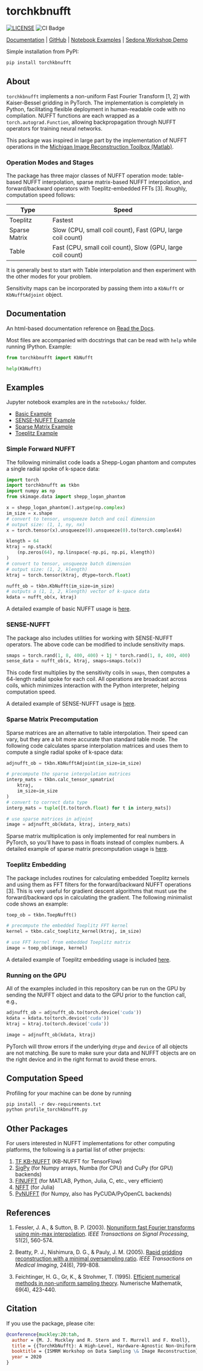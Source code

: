 # torchkbnufft

[![LICENSE](https://img.shields.io/badge/license-MIT-blue.svg)](LICENSE)
![CI Badge](https://github.com/mmuckley/torchkbnufft/workflows/Build%20and%20test/badge.svg?branch=master)

[Documentation](https://torchkbnufft.readthedocs.io) | [GitHub](https://github.com/mmuckley/torchkbnufft) | [Notebook Examples](notebooks) | [Sedona Workshop Demo](https://github.com/mmuckley/torchkbnufft_demo)

Simple installation from PyPI:

```bash
pip install torchkbnufft
```

## About

`torchkbnufft` implements a non-uniform Fast Fourier Transform [1, 2] with
Kaiser-Bessel gridding in PyTorch. The implementation is completely in Python,
facilitating flexible deployment in human-readable code with no compilation.
NUFFT functions are each wrapped as a ```torch.autograd.Function```, allowing
backpropagation through NUFFT operators for training neural networks.

This package was inspired in large part by the implementation of NUFFT
operations in the
[Michigan Image Reconstruction Toolbox (Matlab)](https://github.com/JeffFessler/mirt).

### Operation Modes and Stages

The package has three major classes of NUFFT operation mode: table-based NUFFT
interpolation, sparse matrix-based NUFFT interpolation, and forward/backward
operators with Toeplitz-embedded FFTs [3]. Roughly, computation speed follows:

| Type          | Speed                                                      |
| ------------- | ---------------------------------------------------------- |
| Toeplitz      | Fastest                                                    |
| Sparse Matrix | Slow (CPU, small coil count), Fast (GPU, large coil count) |
| Table         | Fast (CPU, small coil count), Slow (GPU, large coil count) |

It is generally best to start with Table interpolation and then experiment with
the other modes for your problem.

Sensitivity maps can be incorporated by passing them into a `KbNufft` or
`KbNufftAdjoint` object.

## Documentation

An html-based documentation reference on
[Read the Docs](https://torchkbnufft.readthedocs.io).

Most files are accompanied with docstrings that can be read with ```help``` while running IPython. Example:

```python
from torchkbnufft import KbNufft

help(KbNufft)
```

## Examples

Jupyter notebook examples are in the ```notebooks/``` folder.

- [Basic Example](notebooks/SENSE%20Example.ipynb)
- [SENSE-NUFFT Example](notebooks/SENSE%20Example.ipynb)
- [Sparse Matrix Example](notebooks/Sparse%20Matrix%20Example.ipynb)
- [Toeplitz Example](notebooks/Toeplitz%20Example.ipynb)

### Simple Forward NUFFT

The following minimalist code loads a Shepp-Logan phantom and computes a single
radial spoke of k-space data:

```python
import torch
import torchkbnufft as tkbn
import numpy as np
from skimage.data import shepp_logan_phantom

x = shepp_logan_phantom().astype(np.complex)
im_size = x.shape
# convert to tensor, unsqueeze batch and coil dimension
# output size: (1, 1, ny, nx)
x = torch.tensor(x).unsqueeze(0).unsqueeze(0).to(torch.complex64)

klength = 64
ktraj = np.stack(
    (np.zeros(64), np.linspace(-np.pi, np.pi, klength))
)
# convert to tensor, unsqueeze batch dimension
# output size: (1, 2, klength)
ktraj = torch.tensor(ktraj, dtype=torch.float)

nufft_ob = tkbn.KbNufft(im_size=im_size)
# outputs a (1, 1, 2, klength) vector of k-space data
kdata = nufft_ob(x, ktraj)
```

A detailed example of basic NUFFT usage is
[here](notebooks/Basic%20Example.ipynb).

### SENSE-NUFFT

The package also includes utilities for working with SENSE-NUFFT operators. The
above code can be modified to include sensitivity maps.

```python
smaps = torch.rand(1, 8, 400, 400) + 1j * torch.rand(1, 8, 400, 400)
sense_data = nufft_ob(x, ktraj, smaps=smaps.to(x))
```

This code first multiplies by the sensitivity coils in ```smaps```, then
computes a 64-length radial spoke for each coil. All operations are broadcast
across coils, which minimizes interaction with the Python interpreter, helping
computation speed.

A detailed example of SENSE-NUFFT usage is
[here](notebooks/SENSE%20Example.ipynb).

### Sparse Matrix Precomputation

Sparse matrices are an alternative to table interpolation. Their speed can
vary, but they are a bit more accurate than standard table mode. The following
code calculates sparse interpolation matrices and uses them to compute a single
radial spoke of k-space data:

```python
adjnufft_ob = tkbn.KbNufftAdjoint(im_size=im_size)

# precompute the sparse interpolation matrices
interp_mats = tkbn.calc_tensor_spmatrix(
    ktraj,
    im_size=im_size
)
# convert to correct data type
interp_mats = tuple([t.to(torch.float) for t in interp_mats])

# use sparse matrices in adjoint
image = adjnufft_ob(kdata, ktraj, interp_mats)
```

Sparse matrix multiplication is only implemented for real numbers in PyTorch,
so you'll have to pass in floats instead of complex numbers. A detailed
example of sparse matrix precomputation usage is
[here](notebooks/Sparse%20Matrix%20Example.ipynb).

### Toeplitz Embedding

The package includes routines for calculating embedded Toeplitz kernels and
using them as FFT filters for the forward/backward NUFFT operations [3]. This
is very useful for gradient descent algorithms that must use the
forward/backward ops in calculating the gradient. The following minimalist code
shows an example:

```python
toep_ob = tkbn.ToepNufft()

# precompute the embedded Toeplitz FFT kernel
kernel = tkbn.calc_toeplitz_kernel(ktraj, im_size)

# use FFT kernel from embedded Toeplitz matrix
image = toep_ob(image, kernel)
```

A detailed example of Toeplitz embedding usage is included 
[here](notebooks/Toeplitz%20Example.ipynb).

### Running on the GPU

All of the examples included in this repository can be run on the GPU by
sending the NUFFT object and data to the GPU prior to the function call, e.g.,

```python
adjnufft_ob = adjnufft_ob.to(torch.device('cuda'))
kdata = kdata.to(torch.device('cuda'))
ktraj = ktraj.to(torch.device('cuda'))

image = adjnufft_ob(kdata, ktraj)
```

PyTorch will throw errors if the underlying ```dtype``` and ```device``` of all
objects are not matching. Be sure to make sure your data and NUFFT objects are
on the right device and in the right format to avoid these errors.

## Computation Speed

Profiling for your machine can be done by running

```python
pip install -r dev-requirements.txt
python profile_torchkbnufft.py
```

## Other Packages

For users interested in NUFFT implementations for other computing platforms,
the following is a partial list of other projects:

1. [TF KB-NUFFT](https://github.com/zaccharieramzi/tfkbnufft) (KB-NUFFT for TensorFlow)
2. [SigPy](https://github.com/mikgroup/sigpy) (for Numpy arrays, Numba (for CPU) and CuPy (for GPU) backends)
3. [FINUFFT](https://github.com/flatironinstitute/finufft) (for MATLAB, Python, Julia, C, etc., very efficient)
4. [NFFT](https://github.com/NFFT/nfft) (for Julia)
5. [PyNUFFT](https://github.com/jyhmiinlin/pynufft) (for Numpy, also has PyCUDA/PyOpenCL backends)

## References

1. Fessler, J. A., & Sutton, B. P. (2003). [Nonuniform fast Fourier transforms using min-max interpolation](https://doi.org/10.1109/TSP.2002.807005). *IEEE Transactions on Signal Processing*, 51(2), 560-574.

2. Beatty, P. J., Nishimura, D. G., & Pauly, J. M. (2005). [Rapid gridding reconstruction with a minimal oversampling ratio](https://doi.org/10.1109/TMI.2005.848376). *IEEE Transactions on Medical Imaging*, 24(6), 799-808.

3. Feichtinger, H. G., Gr, K., & Strohmer, T. (1995). [Efficient numerical methods in non-uniform sampling theory](https://doi.org/10.1007/s002110050101). Numerische Mathematik, 69(4), 423-440.

## Citation

If you use the package, please cite:

```bibtex
@conference{muckley:20:tah,
  author = {M. J. Muckley and R. Stern and T. Murrell and F. Knoll},
  title = {{TorchKbNufft}: A High-Level, Hardware-Agnostic Non-Uniform Fast Fourier Transform},
  booktitle = {ISMRM Workshop on Data Sampling \& Image Reconstruction},
  year = 2020
}
```
